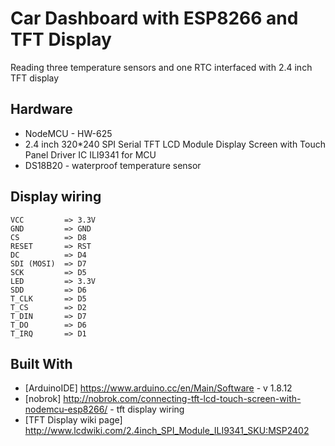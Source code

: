 # Car Dashboard with ESP8266 and TFT Display
Reading three temperature sensors and one RTC interfaced with 2.4 inch TFT display

## Hardware
* NodeMCU - HW-625
* 2.4 inch 320*240 SPI Serial TFT LCD Module Display Screen with Touch Panel Driver IC ILI9341 for MCU
* DS18B20 - waterproof temperature sensor
## Display wiring

    VCC         => 3.3V
    GND         => GND
    CS          => D8
    RESET       => RST
    DC          => D4
    SDI (MOSI)  => D7
    SCK         => D5
    LED         => 3.3V
    SDD         => D6
    T_CLK       => D5
    T_CS        => D2
    T_DIN       => D7
    T_DO        => D6
    T_IRQ       => D1

## Built With

* [ArduinoIDE]              https://www.arduino.cc/en/Main/Software - v 1.8.12
* [nobrok]                  http://nobrok.com/connecting-tft-lcd-touch-screen-with-nodemcu-esp8266/ - tft display wiring
* [TFT Display wiki page]   http://www.lcdwiki.com/2.4inch_SPI_Module_ILI9341_SKU:MSP2402
